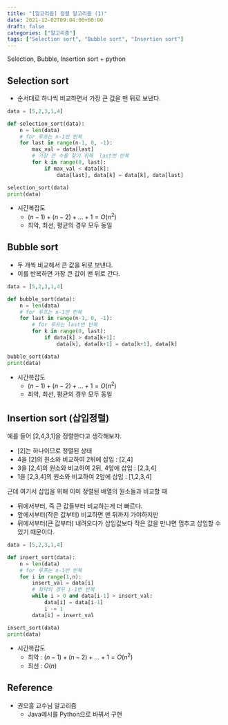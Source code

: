 ```yaml
---
title: "[알고리즘] 정렬 알고리즘 (1)"
date: 2021-12-02T09:04:00+00:00
draft: false
categories: ["알고리즘"]
tags: ["Selection sort", "Bubble sort", "Insertion sort"]
---
```


Selection, Bubble, Insertion sort + python

<!--more-->

## Selection sort
- 순서대로 하나씩 비교하면서 가장 큰 값을 맨 뒤로 보낸다.

```python
data = [5,2,3,1,4]

def selection_sort(data):
    n = len(data)
    # for 루프는 n-1번 반복
    for last in range(n-1, 0, -1): 
        max_val = data[last]
        # 가장 큰 수를 찾기 위해  last번 반복
        for k in range(0, last):        
            if max_val < data[k]: 
                data[last], data[k] = data[k], data[last]

selection_sort(data)
print(data)
```
- 시간복잡도
  - $(n-1)+(n-2)+...+1=O(n^2)$
  - 최악, 최선, 평균의 경우 모두 동일

## Bubble sort
- 두 개씩 비교해서 큰 값을 뒤로 보낸다.
- 이를 반복하면 가장 큰 값이 맨 뒤로 간다.

```python
data = [5,2,3,1,4]

def bubble_sort(data):
    n = len(data)
    # for 루프는 n-1번 반복
    for last in range(n-1, 0, -1): 
        # for 루프는 last번 반복
        for k in range(0, last):
            if data[k] > data[k+1]: 
                data[k], data[k+1] = data[k+1], data[k]

bubble_sort(data)
print(data)
```
- 시간복잡도
  - $(n-1)+(n-2)+...+1=O(n^2)$
  - 최악, 최선, 평균의 경우 모두 동일

## Insertion sort (삽입정렬)
예를 들어 [2,4,3,1]을 정렬한다고 생각해보자.
- [2]는 하나이므로 정렬된 상태
- 4을 [2]의 원소와 비교하여 2뒤에 삽입 : [2,4]
- 3을 [2,4]의 원소와 비교하여 2뒤, 4앞에 삽입 : [2,3,4]
- 1을 [2,3,4]의 원소와 비교하여 2앞에 삽입 : [1,2,3,4]

근데 여기서 삽입을 위해 이미 정렬된 배열의 원소들과 비교할 때
- 뒤에서부터, 즉 큰 값들부터 비교하는게 더 빠르다.
- 앞에서부터(작은 값부터) 비교하면 맨 뒤까지 가야하지만
- 뒤에서부터(큰 값부터) 내려오다가 삽입값보다 작은 값을 만나면 멈추고 삽입할 수 있기 때문이다.

```python
data = [5,2,3,1,4]

def insert_sort(data):
    n = len(data)
    # for 루프는 n-1번 반복
    for i in range(1,n): 
        insert_val = data[i]
        # 최악의 경우 i-1번 반복
        while i > 0 and data[i-1] > insert_val:
            data[i] = data[i-1]
            i -= 1
        data[i] = insert_val

insert_sort(data)
print(data)
```
- 시간복잡도
  - 최악 : $(n-1)+(n-2)+...+1=O(n^2)$
  - 최선 : $O(n)$

## Reference
- 권오흠 교수님 알고리즘
  - Java예시를 Python으로 바꿔서 구현